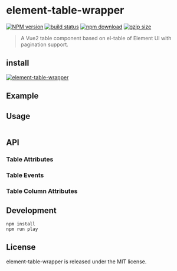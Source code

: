 # element-table-wrapper

[![NPM version][npm-image]][npm-url]
[![build status][travis-image]][travis-url]
[![npm download][download-image]][download-url]
[![gzip size][badgesize-image]][badgesize-url]

[npm-image]: https://img.shields.io/npm/v/element-table-wrapper.svg
[npm-url]: https://www.npmjs.org/package/element-table-wrapper
[travis-image]: https://travis-ci.org/qidaizhe11/element-table-wrapper.svg?branch=master
[travis-url]: https://travis-ci.org/qidaizhe11/element-table-wrapper
<!-- [coveralls-image]: https://img.shields.io/coveralls/react-component/table.svg?style=flat-square
[coveralls-url]: https://coveralls.io/r/react-component/table?branch=master -->
[download-image]: https://img.shields.io/npm/dm/element-table-wrapper.svg
[download-url]: https://npmjs.org/package/element-table-wrapper
[badgesize-image]: http://img.badgesize.io/https://unpkg.com/element-table-wrapper?compression=gzip
[badgesize-url]: https://github.com/qidaizhe11/element-table-wrapper

> A Vue2 table component based on el-table of Element UI with pagination support.

## install

[![element-table-wrapper](https://nodei.co/npm/element-table-wrapper.png)](https://npmjs.org/package/element-table-wrapper)

## Example

## Usage
```
```

## API

### Table Attributes

### Table Events

### Table Column Attributes

## Development

```
npm install
npm run play
```

## License

element-table-wrapper is released under the MIT license.
